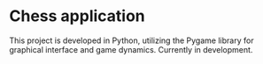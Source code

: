 # Chess application
This project is developed in Python, utilizing the Pygame library for graphical interface and game dynamics. Currently in development.
